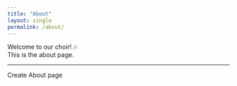 ```yaml
---
title: "About"
layout: single
permalink: /about/
---
```


Welcome to our choir! 🎶  
This is the about page.

---

Create About page
